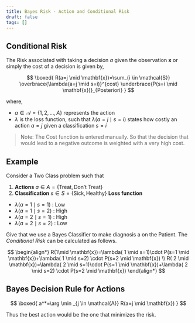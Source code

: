 ```yaml
---
title: Bayes Risk - Action and Conditional Risk
draft: false
tags: []
---
```

## Conditional Risk
The Risk associated with taking a decision $a$ given the observation $\mathbf x$ or simply the cost of a decision is given by,

$$
\boxed{
R(a=j \mid \mathbf{x})=\sum_{i \in \mathcal{S}} \overbrace{\lambda(a=j \mid s=i)}^{cost} \underbrace{P(s=i \mid \mathbf{x})}_{Posteriori}
}
$$

where, 
- $a \in \mathcal{A}=\{1,2, \ldots, A\}$ represents the action 
- $\lambda$ is the loss function, such that $\lambda(a=j \mid s=i)$ states how costly an action $a=j$ given a classification $s  = i$

> Note: The Cost function is entered manually. So that the decision that would lead to a negative outcome is weighted with a very high cost. 

## **Example**
Consider a Two Class problem such that
1. **Actions** $a\in A =\{\text{Treat}, \text{Don't Treat} \}$ 
2. **Classification** $s\in S=\{\text{Sick},\text{Healthy}\}$
 **Loss function** 
- $\lambda( a=1\mid s= 1)$ : Low
- $\lambda( a=1\mid s= 2)$ : High 
- $\lambda( a=2\mid s= 1)$ : High 
- $\lambda( a=2\mid s= 2)$ : Low

Give that we use a Bayes Classifier to make diagnosis a on the Patient. The *Conditional Risk* can be calculated as follows. 

$$
\begin{align*}
R(1\mid \mathbf{x})=\lambda( 1  \mid s=1)\cdot P(s=1 \mid \mathbf{x})+\lambda( 1  \mid s=2) \cdot P(s=2 \mid \mathbf{x})
\\
R( 2 \mid \mathbf{x})=\lambda( 2 \mid s=1)\cdot  P(s=1 \mid \mathbf{x})+\lambda( 2  \mid s=2) \cdot P(s=2 \mid \mathbf{x})
\end{align*}
$$

## Bayes Decision Rule for Actions

$$
\boxed{
a^*=\arg \min _{j \in \mathcal{A}} R(a=j \mid \mathbf{x})
}
$$


Thus the best action would be the one that minimizes the risk. 
